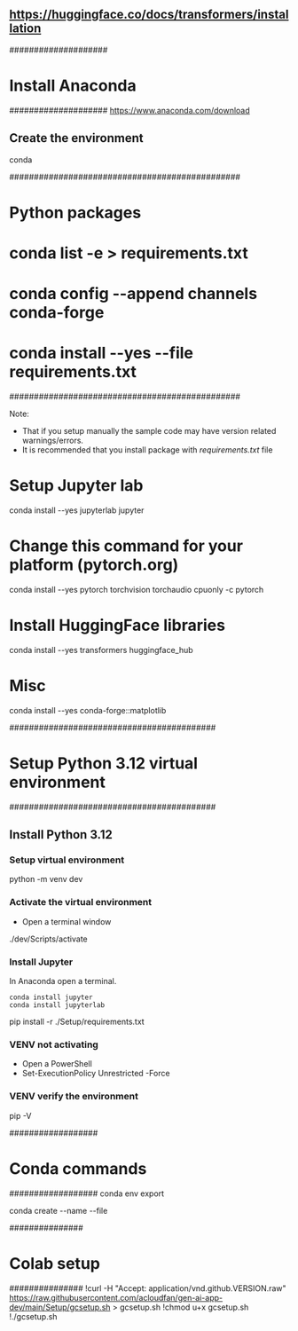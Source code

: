 
## https://huggingface.co/docs/transformers/installation

####################
# Install Anaconda #
####################
https://www.anaconda.com/download

## Create the environment

conda 

###############################################
# Python packages                             #
# conda list -e > requirements.txt            #
# conda config --append channels conda-forge  #
# conda install --yes --file requirements.txt #
###############################################

Note:
* That if you setup manually the sample code may have version related warnings/errors.
* It is recommended that you install package with *requirements.txt* file

# Setup Jupyter lab
conda install --yes jupyterlab jupyter

# Change this command for your platform (pytorch.org)
conda install --yes pytorch torchvision torchaudio cpuonly -c pytorch

# Install HuggingFace libraries
conda install --yes transformers huggingface_hub

# Misc
conda install --yes conda-forge::matplotlib

##########################################
# Setup Python 3.12  virtual environment #
##########################################

## Install Python 3.12

### Setup virtual environment
python -m venv dev

### Activate the virtual environment
* Open a terminal window

./dev/Scripts/activate

### Install Jupyter
In Anaconda open a terminal.

```
conda install jupyter
conda install jupyterlab
```

pip install -r ./Setup/requirements.txt


### VENV not activating
* Open a PowerShell
* Set-ExecutionPolicy Unrestricted -Force

### VENV verify the environment
pip -V

##################
# Conda commands #
##################
conda env export

conda create --name <en name> --file <env yaml>


###############
# Colab setup #
###############
!curl -H "Accept: application/vnd.github.VERSION.raw" https://raw.githubusercontent.com/acloudfan/gen-ai-app-dev/main/Setup/gcsetup.sh  > gcsetup.sh
!chmod u+x gcsetup.sh
!./gcsetup.sh